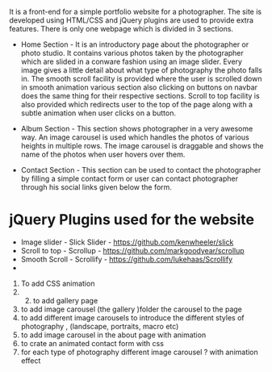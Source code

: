 

It is a front-end for a simple portfolio website for a photographer. The site is developed using HTML/CSS and jQuery plugins are used to provide extra features. There is only one webpage which is divided in 3 sections.

* Home Section - 
It is an introductory page about the photographer or photo studio. It contains various photos taken by the photographer which are slided in a conware fashion using an image slider. Every image gives a little detail about what type of photography the photo falls in. 
The smooth scroll facility is provided where the user is scrolled down in smooth animation various section also clicking on buttons on navbar does the same thing for their respective sections.
Scroll to top facility is also provided which redirects user to the top of the page along with a subtle animation when user clicks on a button. 

* Album Section - 
This section shows photographer in a very awesome way. An image carousel is used which handles the photos of various heights in multiple rows. The image carousel is draggable and shows the name of the photos when user hovers over them.

* Contact Section - 
This section can be used to contact the photographer by filling a simple contact form or user can contact photographer through his social links given below the form.

# jQuery Plugins used for the website

* Image slider - Slick Slider - https://github.com/kenwheeler/slick
* Scroll to top - Scrollup - https://github.com/markgoodyear/scrollup
* Smooth Scroll  - Scrollify - https://github.com/lukehaas/Scrollify
* 
1. To add CSS animation
2. 2. to add gallery page 
3. to add image carousel (the gallery )folder the carousel to the page 
4. to add different image carousels to introduce the different styles of photography , (landscape, portraits, macro etc)
5. to add image carousel in the about page with animation
6. to crate an animated contact form with css
7. for each type of photography different image carousel ? with animation effect
